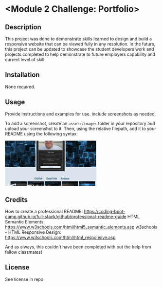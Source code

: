 # <Module 2 Challenge: Portfolio>

## Description

This project was done to demonstrate skills learned to design and build a responsive website that can be viewed fully in any resolution. In the future, this project can be updated to showcase the student developers work and projects completed to help demonstrate to future employers capability and current level of skill.

## Installation

None required.

## Usage

Provide instructions and examples for use. Include screenshots as needed.

To add a screenshot, create an `assets/images` folder in your repository and upload your screenshot to it. Then, using the relative filepath, add it to your README using the following syntax:

<img src="./assets/screenshot.png" alt="Screenshot of portfolio" style="display: inline-block; margin 0 auto; max-width: 300px">

## Credits

How to create a professional README: https://coding-boot-camp.github.io/full-stack/github/professional-readme-guide
HTML Semantic Elements: https://www.w3schools.com/html/html5_semantic_elements.asp
w3schools - HTML Responsive Design: https://www.w3schools.com/html/html_responsive.asp

And as always, this couldn't have been completed with out the help from fellow classmates!

## License

See license in repo
